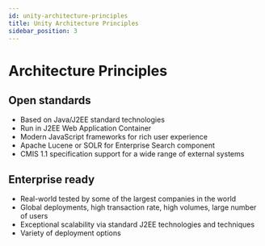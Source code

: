 ```yaml
---
id: unity-architecture-principles
title: Unity Architecture Principles
sidebar_position: 3
---
```


# Architecture Principles

## Open standards

- Based on Java/J2EE standard technologies
- Run in J2EE Web Application Container
- Modern  JavaScript frameworks for rich user experience
- Apache Lucene or SOLR for Enterprise Search component
- CMIS 1.1 specification support for a wide range of external systems

## Enterprise ready

- Real-world tested by some of the largest companies in the world
- Global deployments, high transaction rate, high volumes, large number of users
- Exceptional scalability via standard J2EE technologies and techniques 
- Variety of deployment options
